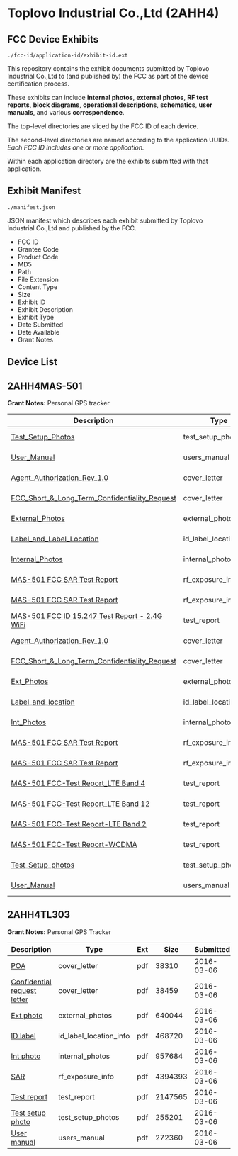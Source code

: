 # Toplovo Industrial Co.,Ltd (2AHH4)
## FCC Device Exhibits

```
./fcc-id/application-id/exhibit-id.ext
```

This repository contains the exhibit documents submitted by Toplovo Industrial Co.,Ltd to (and published by) the FCC as part of the device certification process.

These exhibits can include **internal photos**, **external photos**, **RF test reports**, **block diagrams**, **operational descriptions**, **schematics**, **user manuals**, and various **correspondence**.

The top-level directories are sliced by the FCC ID of each device.

The second-level directories are named according to the application UUIDs. *Each FCC ID includes one or more application.*

Within each application directory are the exhibits submitted with that application. 

## Exhibit Manifest

```
./manifest.json
```

JSON manifest which describes each exhibit submitted by Toplovo Industrial Co.,Ltd and published by the FCC.

- FCC ID
- Grantee Code
- Product Code
- MD5
- Path
- File Extension
- Content Type
- Size
- Exhibit ID
- Exhibit Description
- Exhibit Type
- Date Submitted
- Date Available
- Grant Notes

## Device List
## 2AHH4MAS-501
**Grant Notes:** Personal GPS tracker

| Description | Type | Ext | Size | Submitted | Available |
| ----------- | ---- | --- | ---- | --------- | --------- |
| [Test_Setup_Photos](2AHH4MAS-501/8b85efc001474e2fa630f8f448e5a04a/4512132.pdf) | test_setup_photos | pdf | 312360 | 2019-11-11 | 2019-11-11 |
| [User_Manual](2AHH4MAS-501/8b85efc001474e2fa630f8f448e5a04a/4512145.pdf) | users_manual | pdf | 280638 | 2019-11-11 | 2019-11-11 |
| [Agent_Authorization_Rev_1.0](2AHH4MAS-501/8b85efc001474e2fa630f8f448e5a04a/4512136.pdf) | cover_letter | pdf | 12549 | 2019-11-11 | 2019-11-11 |
| [FCC_Short_&_Long_Term_Confidentiality_Request](2AHH4MAS-501/8b85efc001474e2fa630f8f448e5a04a/4512139.pdf) | cover_letter | pdf | 12899 | 2019-11-11 | 2019-11-11 |
| [External_Photos](2AHH4MAS-501/8b85efc001474e2fa630f8f448e5a04a/4512134.pdf) | external_photos | pdf | 3081955 | 2019-11-11 | 2019-11-11 |
| [Label_and_Label_Location](2AHH4MAS-501/8b85efc001474e2fa630f8f448e5a04a/4512140.pdf) | id_label_location_info | pdf | 299644 | 2019-11-11 | 2019-11-11 |
| [Internal_Photos](2AHH4MAS-501/8b85efc001474e2fa630f8f448e5a04a/4512135.pdf) | internal_photos | pdf | 5970513 | 2019-11-11 | 2019-11-11 |
| [MAS-501 FCC SAR Test Report](2AHH4MAS-501/8b85efc001474e2fa630f8f448e5a04a/4512141.pdf) | rf_exposure_info | pdf | 4761645 | 2019-11-11 | 2019-11-11 |
| [MAS-501 FCC SAR Test Report](2AHH4MAS-501/8b85efc001474e2fa630f8f448e5a04a/4512142.pdf) | rf_exposure_info | pdf | 5512525 | 2019-11-11 | 2019-11-11 |
| [MAS-501 FCC ID 15.247 Test Report - 2.4G WiFi](2AHH4MAS-501/8b85efc001474e2fa630f8f448e5a04a/4512131.pdf) | test_report | pdf | 3510401 | 2019-11-11 | 2019-11-11 |
| [Agent_Authorization_Rev_1.0](2AHH4MAS-501/24a65e850209ff2e4097b67b803bfb49/4512136.pdf) | cover_letter | pdf | 12549 | 2019-11-11 | 2019-11-11 |
| [FCC_Short_&_Long_Term_Confidentiality_Request](2AHH4MAS-501/24a65e850209ff2e4097b67b803bfb49/4512139.pdf) | cover_letter | pdf | 12899 | 2019-11-11 | 2019-11-11 |
| [Ext_Photos](2AHH4MAS-501/24a65e850209ff2e4097b67b803bfb49/4512134.pdf) | external_photos | pdf | 3081955 | 2019-11-11 | 2019-11-11 |
| [Label_and_location](2AHH4MAS-501/24a65e850209ff2e4097b67b803bfb49/4512140.pdf) | id_label_location_info | pdf | 299644 | 2019-11-11 | 2019-11-11 |
| [Int_Photos](2AHH4MAS-501/24a65e850209ff2e4097b67b803bfb49/4512135.pdf) | internal_photos | pdf | 5970513 | 2019-11-11 | 2019-11-11 |
| [MAS-501 FCC SAR Test Report](2AHH4MAS-501/24a65e850209ff2e4097b67b803bfb49/4512141.pdf) | rf_exposure_info | pdf | 4761645 | 2019-11-11 | 2019-11-11 |
| [MAS-501 FCC SAR Test Report](2AHH4MAS-501/24a65e850209ff2e4097b67b803bfb49/4512142.pdf) | rf_exposure_info | pdf | 5512525 | 2019-11-11 | 2019-11-11 |
| [MAS-501 FCC-Test Report_LTE Band 4](2AHH4MAS-501/24a65e850209ff2e4097b67b803bfb49/4512146.pdf) | test_report | pdf | 4635010 | 2019-11-11 | 2019-11-11 |
| [MAS-501 FCC-Test Report_LTE Band 12](2AHH4MAS-501/24a65e850209ff2e4097b67b803bfb49/4512147.pdf) | test_report | pdf | 3521738 | 2019-11-11 | 2019-11-11 |
| [MAS-501 FCC-Test Report-LTE Band 2](2AHH4MAS-501/24a65e850209ff2e4097b67b803bfb49/4512148.pdf) | test_report | pdf | 3611371 | 2019-11-11 | 2019-11-11 |
| [MAS-501 FCC-Test Report-WCDMA](2AHH4MAS-501/24a65e850209ff2e4097b67b803bfb49/4512149.pdf) | test_report | pdf | 2683148 | 2019-11-11 | 2019-11-11 |
| [Test_Setup_photos](2AHH4MAS-501/24a65e850209ff2e4097b67b803bfb49/4512150.pdf) | test_setup_photos | pdf | 127008 | 2019-11-11 | 2019-11-11 |
| [User_Manual](2AHH4MAS-501/24a65e850209ff2e4097b67b803bfb49/4512145.pdf) | users_manual | pdf | 280638 | 2019-11-11 | 2019-11-11 |
## 2AHH4TL303
**Grant Notes:** Personal GPS Tracker

| Description | Type | Ext | Size | Submitted | Available |
| ----------- | ---- | --- | ---- | --------- | --------- |
| [POA](2AHH4TL303/82a44f11fb31162b1324b8aaf80b795a/2920823.pdf) | cover_letter | pdf | 38310 | 2016-03-06 | 2016-03-06 |
| [Confidential request letter](2AHH4TL303/82a44f11fb31162b1324b8aaf80b795a/2920824.pdf) | cover_letter | pdf | 38459 | 2016-03-06 | 2016-03-06 |
| [Ext photo](2AHH4TL303/82a44f11fb31162b1324b8aaf80b795a/2920828.pdf) | external_photos | pdf | 640044 | 2016-03-06 | 2016-03-06 |
| [ID label](2AHH4TL303/82a44f11fb31162b1324b8aaf80b795a/2920830.pdf) | id_label_location_info | pdf | 468720 | 2016-03-06 | 2016-03-06 |
| [Int photo](2AHH4TL303/82a44f11fb31162b1324b8aaf80b795a/2920829.pdf) | internal_photos | pdf | 957684 | 2016-03-06 | 2016-03-06 |
| [SAR](2AHH4TL303/82a44f11fb31162b1324b8aaf80b795a/2920827.pdf) | rf_exposure_info | pdf | 4394393 | 2016-03-06 | 2016-03-06 |
| [Test report](2AHH4TL303/82a44f11fb31162b1324b8aaf80b795a/2920825.pdf) | test_report | pdf | 2147565 | 2016-03-06 | 2016-03-06 |
| [Test setup photo](2AHH4TL303/82a44f11fb31162b1324b8aaf80b795a/2920826.pdf) | test_setup_photos | pdf | 255201 | 2016-03-06 | 2016-03-06 |
| [User manual](2AHH4TL303/82a44f11fb31162b1324b8aaf80b795a/2920839.pdf) | users_manual | pdf | 272360 | 2016-03-06 | 2016-03-06 |
